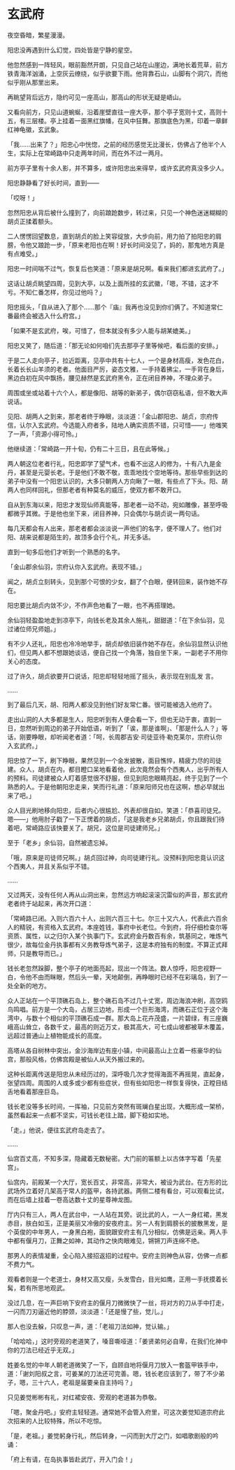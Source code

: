
# 玄武府

夜空昏暗，繁星漫漫。

阳忠没再遇到什么幻觉，四处皆是宁静的星空。

他忽然感到一阵轻风，眼前豁然开朗，只见自己站在山崖边，满地长着荒草，前方铁青海洋汹涌，上空灰云缭绕，似乎欲要下雨。他背靠石山，山脚有个洞穴，而他似乎刚从那里出来。

再眺望背后远方，隐约可见一座高山，那高山的形状无疑是峿山。

又看向前方，只见山道蜿蜒，沿着崖壁直往一座大亭，那个亭子宽则十丈，高则十五，有三层楼。亭上挂着一面黑红旗幡，在风中狂舞。那旗底色为黑，印着一章鲜红神龟徽，玄武象。

「我……出来了？」阳忠心中恍惚，之前的经历感觉无比漫长，仿佛占了他半个人生，实际上在常崎路中只走两年时间，而在外不过一两月。

前方亭子里有十余人影，并不算多，或许阳忠出来得早，或许玄武府真没多少人。

阳忠静静看了好长时间，直到——

「哎呀！」

忽然阳忠从背后被什么撞到了，向前踉跄数步，转过来，只见一个神色迷迷糊糊的胡贞正揉着额头。

二人愣愣回望数息，直到胡贞的脸上笑容绽放，大步向前，用力拍了拍阳忠的肩膀，令他又踉跄一步，「原来老阳也在啊！好长时间没见了，妈的，那鬼地方真是有点难受。」

阳忠一时间喘不过气，恢复后也笑道：「原来是胡兄啊。看来我们都进玄武府了。」

这话让胡贞眺望四周，见到大亭，以及上面所挂的玄武徽，「嗯，不错，这才不亏。不知仁番怎样，你见过他吗？」

阳忠摇头，「自从进入了那个……那个『庙』我再也没见到你们俩了。不知道常仁番最终会被选入什么府宫。」

「如果不是玄武府，唉，可惜了，但本就没有多少人能与胡某媲美。」

阳忠又笑了，随后道：「那无论如何咱们先去那亭子里等候吧，看后面的安排。」

于是二人走向亭子，拉近距离，见亭中共有十七人，一个是身材高瘦，发色花白，长着长长山羊须的老者。他面目严厉，姿态文雅，一手持着拂尘，一手背在身后，黑边白初在风中飘扬，腰见赫然是玄武府黑令，正在闭目养神，不理众弟子。

周围或坐或站着十六个人，都是像阳、胡等的新弟子，偶尔窃窃私语，但不敢大声说话。

见阳、胡两人之到来，那老者终于睁眼，淡淡道：「金山郡阳忠、胡贞，宗府传信，认尔入玄武府。今选能入府者多，陆地人确实资质不错，只可惜——」他嗤笑了一声，「资源小得可怜。」

他继续道：「常崎路一开十旬，仍有二十三日，且在此等候。」

两人朝这位老者行礼，阳忠即学了望气术，也看不出这人的修为，十有八九是金丹，甚至是元婴长老。于是他们不敢不敬，乖乖地找个空地等待。那些早些到达的弟子中没有一个阳忠认识的，大多只朝两人方向瞅了一眼，有些点了下头。阳、胡两人也同样回礼，但那老者有种莫名的威压，使双方都不敢开口。

自从到东海以来，阳忠才发现仙师真能等，那老者一动不动，宛如雕像，甚至呼吸都微乎其微。于是他也坐下来，闭目养神，只会偶尔与胡贞说一两句话。

每几天都会有人出来，那老者都会淡淡说一声他们的名字，便不理人了。他们对阳、胡来说都是陌生的，故顶多会行个礼，并无多话。

直到一旬多后他们才听到一个熟悉的名字。

「金山郡余仙羽，宗府认你入玄武府。表现不错。」

闻之，胡贞立刻转头，见到那个可恨的少女，翻了个白眼，便转回来，装作她不存在。

阳忠要比胡贞内敛不少，不作声色地看了一眼，也不再搭理她。

余仙羽轻盈盈地走到凉亭下，向钱长老及其余人施礼，甜甜道：「在下余仙羽，见过诸位师兄师姐。」

有不少人还礼，阳忠也冷冷地举手，胡贞却依旧装作她不存在。余仙羽显然认识他们，但见两人都不想跟她谈话，便自己找一个角落，独自坐下来，一副老子不用你关心的态度。

过了许久，胡贞欲要开口说话，阳忠却轻轻地摇了摇头，表示现在别乱发
言。

……

到了最后几天，胡、阳两人都没见到他们好友常仁番。很可能被选入他府了。

走出山洞的人大多都是生人，阳忠听到有人便会看一下，但也无动于衷，直到一日，忽然听到周边的弟子开始低语，听到了「诶，那是谁啊」、「那是什么人？」等话，刚要睁眼，却听闻老者道：「呵，长周郡吉安·司徒亚待·勒克莱尔，宗府认你入玄武府。」

阳忠惊了一下，刷下睁眼，果然见到一个金发披散，面目憔悴，精疲力尽的司徒建。众人，胡贞在内，都目瞪口呆地看着他，此次竟然会有个西夷人，出乎所有人的预料。司徒建被众人盯着感觉很不舒服，但见到阳忠眼睛亮起，终于见到了一个熟悉的人。于是他朝阳忠走来，笑而行礼道：「原来阳师兄也在这啊，想必早就出来了吧。」

众人目光刷地移向阳忠，后者内心很尴尬、外表却很自如，笑道：「恭喜司徒兄。嗯——」他用肘子戳了一下正愣着的胡贞，「这是我老乡兄弟胡贞，你且跟我们待着吧，常崎路应该快要关了。胡兄，这位是司徒建师兄。」

至于「老乡」余仙羽，自然被遗忘掉。

「哦，原来是司徒师兄啊。」胡贞回过神，向司徒建行礼。没预料到阳忠竟认识这个西夷人，并且关系似乎不错。

……

又过两天，没有任何人再从山洞出来，忽然远方响起滚滚沉雷似的声音，那玄武府老者终于站起来，再次开口道：

「常崎路已闭。入则六百六十人，出则六百三十七。尔三十又六人，代表此六百余人的精锐，有资格入玄武府。本座姓钱，事府中长老位。今到府，将仔细检查尔等资质、属性，以之归尔入某个执事门下。玄武府金丹数百有余，筑基同之，唯炼气很少，故每位金丹执事都有义务教导炼气弟子，这是本府独有的制度。不算正式拜师，只是教导而已。」

钱长老忽然跺脚，整个亭子的地面亮起，现出一个阵法。数人惊呼，阳忠视野一白，令他不由而眯眼，然后头一晕，天地颠倒，再睁眼时已经不在彩璃岛，到了一处全新的地方。

众人正站在一个平顶礁石岛上，整个礁石岛不过几十丈宽，周边海浪冲刷，高空鸥鸟鸣唱。前方是一个大岛，占居三边地，形成一个巨形海湾，而礁石正位于这个海湾中，与数十个相似的平顶礁石成一群。那大岛上花卉茂盛，一片碧绿，有三座巍峨高山耸立，各数千丈，最高的则近万丈，极其高大，可七成山坡都被草木覆盖，远超过普通山上植物能成长的高度。

高塔从各自树林中突出，金沙海岸边有座小镇，中间最高山上立着一栋豪华的仙宫，那般风格，仿佛宫殿是被仙人从天外搬过来的。

这种长距离传送是阳忠从未经历过的，深呼吸几次才觉得海面不再摇晃，直起身，张望四周。周围的人或多或少都有些症状，但有些如阳忠一样恢复得快，正瞠目结舌地看着那座巨岛。

钱长老没等多长时间，一挥袖，只见前方突然有斑斓白星出现，大概形成一架桥，虽然看起来一点都不坚实，可钱长老往上踏，脚下稳如实地。

「走。」他说，便往玄武府岛走去了。

……

仙宫百丈高，不知多深，隐藏着无数秘密。大门前的匾额上以古体字写着「先星宫」。

仙宫内，前殿某一个大厅，宽长百丈，非常高，非常大，被设为武台。在方形的比武场外立着好几架高于常人的盔甲，各持武器。两侧二楼有看台，可以观看比试，而在后墙上挂着一卷高达数十丈的星尊神龙图。

厅内只有三人，两人在武台中，一人站在其旁。说比武的人，一人一身红裙，黑发赤目，肤白如玉，正是美丽又冷傲的安夜府主。另一人有到肩膀长的披散黑发，是个英俊的中年男人，一身黑白袍，面貌跟安府主有几分相似，仿佛是远亲。两人手中都有偃月刀，正舞之如神，其动作之快肉眼难见，锵锵刀声连绵不绝。

那男人的表情凝重，全心陷入接招返招的过程中。安府主则神色从容，仿佛一点都不费力气。

观看者则是一个老道士，身材又高又瘦，头发雪白，目光如鹰，正用一手抚摸着长髯，若有所思地观武。

没过几息，在一声巨响下安府主的偃月刀微微快了一丝，将对方的刀从手中打走，一闪而刀刃逼近他的脖颈，淡淡道：「还是慢了些，觉儿。」

那人也没去躲，只叹息一声，道：「老祖刀法如神，觉认输。」

「哈哈哈，」这时旁观的老道笑了，嗓音嘶哑道：「姜贤弟何必自卑，在我们化神中你的刀法已经近乎无双。」

姓姜名觉的中年人朝老道微笑了一下，自顾自地将偃月刀放入一套盔甲铁手中，道：「谢刘阳叔之言，可姜某的刀法还可完善。嗯，钱长老应该到了，带了不少弟子，嗯，三十六人，老祖是届要亲自主持吗？」

只见姜觉彬彬有礼，对红裙安夜、旁观的老道甚为恭敬。

「嗯，聚金丹吧。」安府主轻轻道。通常她不会管入府里，可这次姜觉知道宗府此次招来的人比较特殊，所以不吃惊。

「是，老祖。」姜觉躬身行礼，然后转身，一闪而到大厅之门，如唱歌剧般的吟诵：

「府上有请，在岛执事皆赴武厅，开入门会！」


